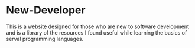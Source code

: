 # New-Developer
This is a website designed for those who are new to software development and is a library of the resources I found useful while learning the basics of serval programming languages.   
